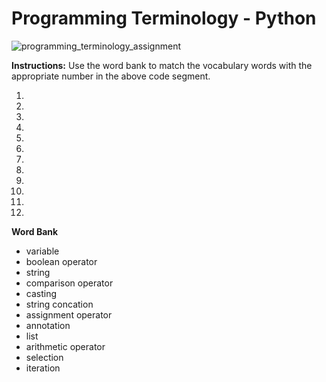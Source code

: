 # Programming Terminology - Python

![programming_terminology_assignment](https://user-images.githubusercontent.com/104539455/214882520-9579fe79-eed9-4b02-b936-1bbbeff2b8d0.png)


**Instructions:** Use the word bank to match the vocabulary words with the appropriate number in the above code segment. 

1.
2.
3.
4.
5.
6.
7.
8.
9.
10.
11.
12.

**Word Bank**
- variable
- boolean operator
- string
- comparison operator
- casting
- string concation
- assignment operator
- annotation
- list
- arithmetic operator
- selection
- iteration
